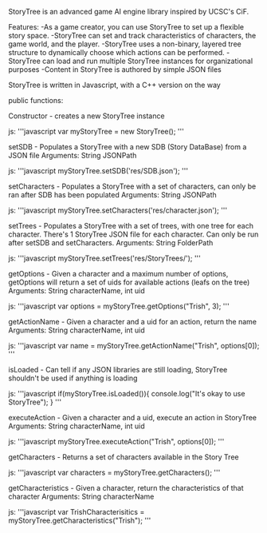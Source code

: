 StoryTree is an advanced game AI engine library inspired by UCSC's CiF.

Features:
-As a game creator, you can use StoryTree to set up a flexible story space.
-StoryTree can set and track characteristics of characters, the game world, and the player.
-StoryTree uses a non-binary, layered tree structure to dynamically choose which actions can be performed.
-StoryTree can load and run multiple StoryTree instances for organizational purposes
-Content in StoryTree is authored by simple JSON files

StoryTree is written in Javascript, with a C++ version on the way

public functions:

Constructor - creates a new StoryTree instance

js:
'''javascript
var myStoryTree = new StoryTree();
'''


setSDB - Populates a StoryTree with a new SDB (Story DataBase) from a JSON file
Arguments: String JSONPath

js:
'''javascript
myStoryTree.setSDB('res/SDB.json');
'''


setCharacters - Populates a StoryTree with a set of characters, can only be ran after SDB has been populated
Arguments: String JSONPath

js:
'''javascript
myStoryTree.setCharacters('res/character.json');
'''


setTrees - Populates a StoryTree with a set of trees, with one tree for each character.
		   There's 1 StoryTree JSON file for each character. Can only be run after setSDB and setCharacters.
Arguments: String FolderPath

js:
'''javascript
myStoryTree.setTrees('res/StoryTrees/');
'''


getOptions - Given a character and a maximum number of options, 
		     getOptions will return a set of uids for available actions (leafs on the tree)
Arguments: String characterName, int uid

js:
'''javascript
var options = myStoryTree.getOptions("Trish", 3);
'''


getActionName - Given a character and a uid for an action, return the name
Arguments: String characterName, int uid

js:
'''javascript
var name = myStoryTree.getActionName("Trish", options[0]);
'''


isLoaded - Can tell if any JSON libraries are still loading, StoryTree shouldn't be used if anything is loading

js:
'''javascript
if(myStoryTree.isLoaded()){
	console.log("It's okay to use StoryTree");
}
'''


executeAction - Given a character and a uid, execute an action in StoryTree
Arguments: String characterName, int uid

js:
'''javascript
myStoryTree.executeAction("Trish", options[0]);
'''


getCharacters - Returns a set of characters available in the Story Tree

js:
'''javascript
var characters = myStoryTree.getCharacters();
'''


getCharacteristics - Given a character, return the characteristics of that character
Arguments: String characterName

js:
'''javascript
var TrishCharacterisitics = myStoryTree.getCharacteristics("Trish");
'''